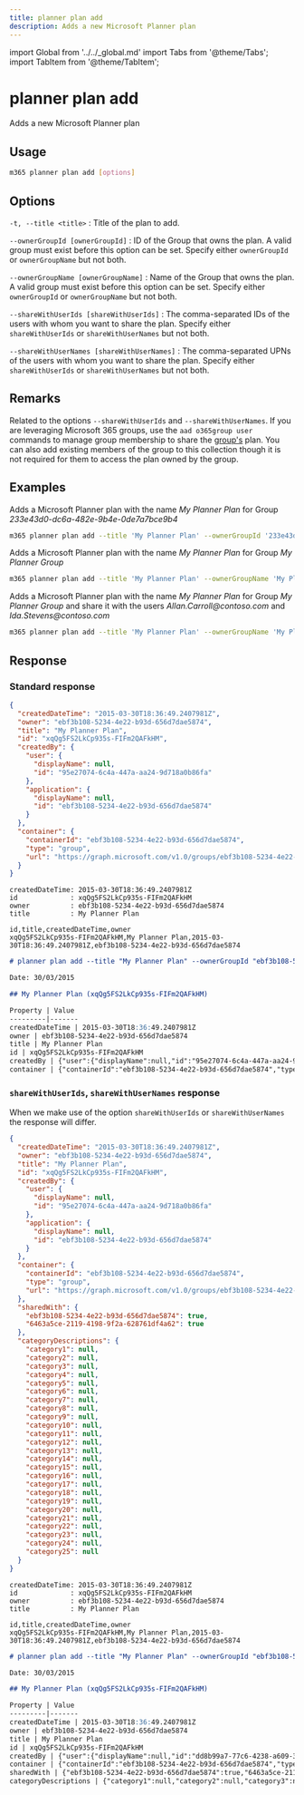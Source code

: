```yaml
---
title: planner plan add
description: Adds a new Microsoft Planner plan
---
```


import Global from '../../_global.md'
import Tabs from '@theme/Tabs';
import TabItem from '@theme/TabItem';

# planner plan add

Adds a new Microsoft Planner plan

## Usage

```sh
m365 planner plan add [options]
```

## Options

`-t, --title <title>`
: Title of the plan to add.

`--ownerGroupId [ownerGroupId]`
: ID of the Group that owns the plan. A valid group must exist before this option can be set. Specify either `ownerGroupId` or `ownerGroupName` but not both.

`--ownerGroupName [ownerGroupName]`
: Name of the Group that owns the plan. A valid group must exist before this option can be set. Specify either `ownerGroupId` or `ownerGroupName` but not both.

`--shareWithUserIds [shareWithUserIds]`
: The comma-separated IDs of the users with whom you want to share the plan. Specify either `shareWithUserIds` or `shareWithUserNames` but not both.

`--shareWithUserNames [shareWithUserNames]`
: The comma-separated UPNs of the users with whom you want to share the plan. Specify either `shareWithUserIds` or `shareWithUserNames` but not both.

<Global />

## Remarks

Related to the options `--shareWithUserIds` and `--shareWithUserNames`. If you are leveraging Microsoft 365 groups, use the `aad o365group user` commands to manage group membership to share the [group's](https://pnp.github.io/cli-microsoft365/cmd/aad/o365group/o365group-user-add/) plan. You can also add existing members of the group to this collection though it is not required for them to access the plan owned by the group.

## Examples

Adds a Microsoft Planner plan with the name _My Planner Plan_ for Group _233e43d0-dc6a-482e-9b4e-0de7a7bce9b4_

```sh
m365 planner plan add --title 'My Planner Plan' --ownerGroupId '233e43d0-dc6a-482e-9b4e-0de7a7bce9b4'
```

Adds a Microsoft Planner plan with the name _My Planner Plan_ for Group _My Planner Group_

```sh
m365 planner plan add --title 'My Planner Plan' --ownerGroupName 'My Planner Group'
```

Adds a Microsoft Planner plan with the name _My Planner Plan_ for Group _My Planner Group_ and share it with the users _Allan.Carroll@contoso.com_ and _Ida.Stevens@contoso.com_

```sh
m365 planner plan add --title 'My Planner Plan' --ownerGroupName 'My Planner Group' --shareWithUserNames 'Allan.Carroll@contoso.com,Ida.Stevens@contoso.com'
```

## Response

### Standard response

<Tabs>
  <TabItem value="json" label="JSON">

  ``` json
  {
    "createdDateTime": "2015-03-30T18:36:49.2407981Z",
    "owner": "ebf3b108-5234-4e22-b93d-656d7dae5874",
    "title": "My Planner Plan",
    "id": "xqQg5FS2LkCp935s-FIFm2QAFkHM",
    "createdBy": {
      "user": {
        "displayName": null,
        "id": "95e27074-6c4a-447a-aa24-9d718a0b86fa"
      },
      "application": {
        "displayName": null,
        "id": "ebf3b108-5234-4e22-b93d-656d7dae5874"
      }
    },
    "container": {
      "containerId": "ebf3b108-5234-4e22-b93d-656d7dae5874",
      "type": "group",
      "url": "https://graph.microsoft.com/v1.0/groups/ebf3b108-5234-4e22-b93d-656d7dae5874"
    }
  }
  ```

  </TabItem>
  <TabItem value="text" label="Text">

  ``` text
  createdDateTime: 2015-03-30T18:36:49.2407981Z
  id             : xqQg5FS2LkCp935s-FIFm2QAFkHM
  owner          : ebf3b108-5234-4e22-b93d-656d7dae5874
  title          : My Planner Plan
  ```

  </TabItem>

  <TabItem value="csv" label="CSV">

  ``` text
  id,title,createdDateTime,owner
  xqQg5FS2LkCp935s-FIFm2QAFkHM,My Planner Plan,2015-03-30T18:36:49.2407981Z,ebf3b108-5234-4e22-b93d-656d7dae5874
  ```

  </TabItem>

  <TabItem value="md" label="Markdown">

  ``` markdown
  # planner plan add --title "My Planner Plan" --ownerGroupId "ebf3b108-5234-4e22-b93d-656d7dae5874"

  Date: 30/03/2015

  ## My Planner Plan (xqQg5FS2LkCp935s-FIFm2QAFkHM)

  Property | Value
  ---------|-------
  createdDateTime | 2015-03-30T18:36:49.2407981Z
  owner | ebf3b108-5234-4e22-b93d-656d7dae5874
  title | My Planner Plan
  id | xqQg5FS2LkCp935s-FIFm2QAFkHM
  createdBy | {"user":{"displayName":null,"id":"95e27074-6c4a-447a-aa24-9d718a0b86fa"},"application":{"displayName":null,"id":"ebf3b108-5234-4e22-b93d-656d7dae5874"}}
  container | {"containerId":"ebf3b108-5234-4e22-b93d-656d7dae5874","type":"group","url":"https://graph.microsoft.com/v1.0/groups/ebf3b108-5234-4e22-b93d-656d7dae5874"}
  ```

  </TabItem>
</Tabs>

### `shareWithUserIds`, `shareWithUserNames` response

When we make use of the option `shareWithUserIds` or `shareWithUserNames` the response will differ. 


<Tabs>
  <TabItem value="json" label="JSON">

  ```json
  {
    "createdDateTime": "2015-03-30T18:36:49.2407981Z",
    "owner": "ebf3b108-5234-4e22-b93d-656d7dae5874",
    "title": "My Planner Plan",
    "id": "xqQg5FS2LkCp935s-FIFm2QAFkHM",
    "createdBy": {
      "user": {
        "displayName": null,
        "id": "95e27074-6c4a-447a-aa24-9d718a0b86fa"
      },
      "application": {
        "displayName": null,
        "id": "ebf3b108-5234-4e22-b93d-656d7dae5874"
      }
    },
    "container": {
      "containerId": "ebf3b108-5234-4e22-b93d-656d7dae5874",
      "type": "group",
      "url": "https://graph.microsoft.com/v1.0/groups/ebf3b108-5234-4e22-b93d-656d7dae5874"
    },
    "sharedWith": {
      "ebf3b108-5234-4e22-b93d-656d7dae5874": true,
      "6463a5ce-2119-4198-9f2a-628761df4a62": true
    },
    "categoryDescriptions": {
      "category1": null,
      "category2": null,
      "category3": null,
      "category4": null,
      "category5": null,
      "category6": null,
      "category7": null,
      "category8": null,
      "category9": null,
      "category10": null,
      "category11": null,
      "category12": null,
      "category13": null,
      "category14": null,
      "category15": null,
      "category16": null,
      "category17": null,
      "category18": null,
      "category19": null,
      "category20": null,
      "category21": null,
      "category22": null,
      "category23": null,
      "category24": null,
      "category25": null
    }
  }
  ```

  </TabItem>
  <TabItem value="text" label="Text">

  ```text
  createdDateTime: 2015-03-30T18:36:49.2407981Z
  id             : xqQg5FS2LkCp935s-FIFm2QAFkHM
  owner          : ebf3b108-5234-4e22-b93d-656d7dae5874
  title          : My Planner Plan
  ```

  </TabItem>
  <TabItem value="csv" label="CSV">

  ```csv
  id,title,createdDateTime,owner
  xqQg5FS2LkCp935s-FIFm2QAFkHM,My Planner Plan,2015-03-30T18:36:49.2407981Z,ebf3b108-5234-4e22-b93d-656d7dae5874
  ```

  </TabItem>
  <TabItem value="md" label="Markdown">

  ```md
  # planner plan add --title "My Planner Plan" --ownerGroupId "ebf3b108-5234-4e22-b93d-656d7dae5874" --shareWithUserNames "Allan.Carroll@contoso.com,Ida.Stevens@contoso.com"

  Date: 30/03/2015

  ## My Planner Plan (xqQg5FS2LkCp935s-FIFm2QAFkHM)

  Property | Value
  ---------|-------
  createdDateTime | 2015-03-30T18:36:49.2407981Z
  owner | ebf3b108-5234-4e22-b93d-656d7dae5874
  title | My Planner Plan
  id | xqQg5FS2LkCp935s-FIFm2QAFkHM
  createdBy | {"user":{"displayName":null,"id":"dd8b99a7-77c6-4238-a609-396d27844921"},"application":{"displayName":null,"id":"31359c7f-bd7e-475c-86db-fdb8c937548e"}}
  container | {"containerId":"ebf3b108-5234-4e22-b93d-656d7dae5874","type":"group","url":"https://graph.microsoft.com/v1.0/groups/ebf3b108-5234-4e22-b93d-656d7dae5874"}
  sharedWith | {"ebf3b108-5234-4e22-b93d-656d7dae5874":true,"6463a5ce-2119-4198-9f2a-628761df4a62":true}
  categoryDescriptions | {"category1":null,"category2":null,"category3":null,"category4":null,"category5":null,"category6":null,"category7":null,"category8":null,"category9":null,"category10":null,"category11":null,"category12":null,"category13":null,"category14":null,"category15":null,"category16":null,"category17":null,"category18":null,"category19":null,"category20":null,"category21":null,"category22":null,"category23":null,"category24":null,"category25":null}
  ```

  </TabItem>
</Tabs>
